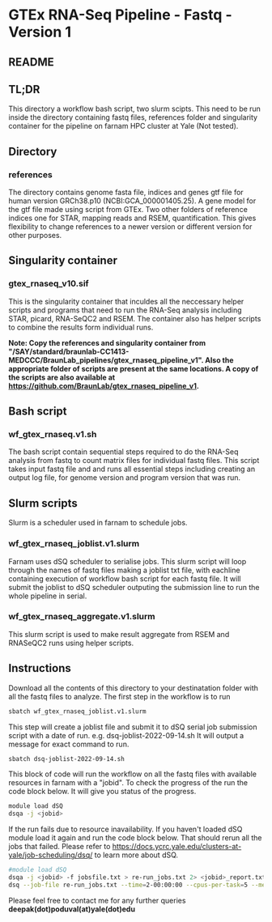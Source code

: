 # GTEx RNA-Seq Pipeline - Fastq - Version 1 

## README

## TL;DR

This directory a workflow bash script, two slurm scipts. This need to be run inside the directory containing fastq files, references folder and singularity container for the pipeline on farnam HPC cluster at Yale (Not tested).

## Directory

### references

The directory contains genome fasta file, indices and genes gtf file for human version GRCh38.p10 (NCBI:GCA_000001405.25). A gene model for the gtf file made using script from GTEx. Two other folders of reference indices one for STAR, mapping reads and RSEM, quantification. This gives flexibility to change references to a newer version or different version for other purposes.

## Singularity container

### gtex_rnaseq_v10.sif

This is the singularity container that inculdes all the neccessary helper scripts and programs that need to run the RNA-Seq analysis including STAR, picard, RNA-SeQC2 and RSEM. The container also has helper scripts to combine the results form individual runs.

**Note: Copy the references and singularity container from "/SAY/standard/braunlab-CC1413-MEDCCC/BraunLab_pipelines/gtex_rnaseq_pipeline_v1". Also the appropriate folder of scripts are present at the same locations. A copy of the scripts are also available at <https://github.com/BraunLab/gtex_rnaseq_pipeline_v1>.**

## Bash script

### wf_gtex_rnaseq.v1.sh

The bash script contain sequential steps required to do the RNA-Seq analysis from fastq to count matrix files for individual fastq files. This script takes input fastq file and and runs all essential steps including creating an output log file, for genome version and program version that was run.

## Slurm scripts

Slurm is a scheduler used in farnam to schedule jobs.

### wf_gtex_rnaseq_joblist.v1.slurm

Farnam uses dSQ scheduler to serialise jobs. This slurm script will loop through the names of fastq files making a joblist txt file, with eachline containing execution of workflow bash script for each fastq file. It will submit the joblist to dSQ scheduler outputing the submission line to run the whole pipeline in serial.

### wf_gtex_rnaseq_aggregate.v1.slurm

This slurm script is used to make result aggregate from RSEM and RNASeQC2 runs using helper scripts.

## Instructions

Download all the contents of this directory to your destinatation folder with all the fastq files to analyze.
The first step in the workflow is to run

```bash
sbatch wf_gtex_rnaseq_joblist.v1.slurm
```

This step will create a joblist file and submit it to dSQ serial job submission script with a date of run.
e.g. dsq-joblist-2022-09-14.sh
It will output a message for exact command to run.

```bash
sbatch dsq-joblist-2022-09-14.sh
```

This block of code will run the workflow on all the fastq files with available resources in farnam with a "jobid". To check the progress of the run the code block below. It will give you status of the progress.

```bash
module load dSQ
dsqa -j <jobid>
```

If the run fails due to resource inavailability. If you haven't loaded dSQ module load it again and run the code block below. That should rerun all the jobs that failed.
Please refer to <https://docs.ycrc.yale.edu/clusters-at-yale/job-scheduling/dsq/> to learn more about dSQ.

```bash
#module load dSQ
dsqa -j <jobid> -f jobsfile.txt > re-run_jobs.txt 2> <jobid>_report.txt
dsq --job-file re-run_jobs.txt --time=2-00:00:00 --cpus-per-task=5 --mem=35G --mail-type=ALL
```

Please feel free to contact me for any further queries  **deepak(dot)poduval(at)yale(dot)edu**
